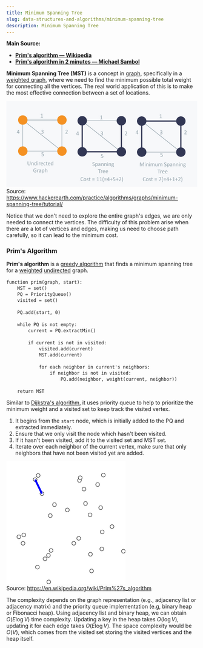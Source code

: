 ```yaml
---
title: Minimum Spanning Tree
slug: data-structures-and-algorithms/minimum-spanning-tree
description: Minimum Spanning Tree
---
```


**Main Source:**

- **[Prim's algorithm — Wikipedia](https://en.wikipedia.org/wiki/Prim%27s_algorithm)**
- **[Prim's algorithm in 2 minutes — Michael Sambol](https://youtu.be/cplfcGZmX7I?si=cd3rQ5d0UnaGxECM)**

**Minimum Spanning Tree (MST)** is a concept in [graph](/cs-notes/data-structures-and-algorithms/graph), specifically in a [weighted graph](/cs-notes/data-structures-and-algorithms/graph#weighted), where we need to find the minimum possible total weight for connecting all the vertices. The real world application of this is to make the most effective connection between a set of locations.

![Minimum spanning tree](./minimum-spanning-tree.jpg)  
Source: https://www.hackerearth.com/practice/algorithms/graphs/minimum-spanning-tree/tutorial/

Notice that we don't need to explore the entire graph's edges, we are only needed to connect the vertices. The difficulty of this problem arise when there are a lot of vertices and edges, making us need to choose path carefully, so it can lead to the minimum cost.

### Prim's Algorithm

**Prim's algorithm** is a [greedy algorithm](/cs-notes/data-structures-and-algorithms/greedy) that finds a minimum spanning tree for a [weighted](/cs-notes/data-structures-and-algorithms/graph#weighted) [undirected](/cs-notes/data-structures-and-algorithms/graph#undirected) graph.

```
function prim(graph, start):
    MST = set()
    PQ = PriorityQueue()
    visited = set()

    PQ.add(start, 0)

    while PQ is not empty:
        current = PQ.extractMin()

        if current is not in visited:
            visited.add(current)
            MST.add(current)

            for each neighbor in current's neighbors:
                if neighbor is not in visited:
                    PQ.add(neighbor, weight(current, neighbor))

    return MST
```

Similar to [Dijkstra's algorithm](/cs-notes/data-structures-and-algorithms/shortest-path#dijkstras-algorithm), it uses priority queue to help to prioritize the minimum weight and a visited set to keep track the visited vertex.

1. It begins from the `start` node, which is initially added to the PQ and extracted immediately.
2. Ensure that we only visit the node which hasn't been visited.
3. If it hasn't been visited, add it to the visited set and MST set.
4. Iterate over each neighbor of the current vertex, make sure that only neighbors that have not been visited yet are added.

![Prim's algorithm](./prim-algorithm.gif)  
Source: https://en.wikipedia.org/wiki/Prim%27s_algorithm

The complexity depends on the graph representation (e.g., adjacency list or adjacency matrix) and the priority queue implementation (e.g, binary heap or Fibonacci heap). Using adjacency list and binary heap, we can obtain $O(E \log V)$ time complexity. Updating a key in the heap takes $O(\log V)$, updating it for each edge takes $O(E \log V)$. The space complexity would be $O(V)$, which comes from the visited set storing the visited vertices and the heap itself.

